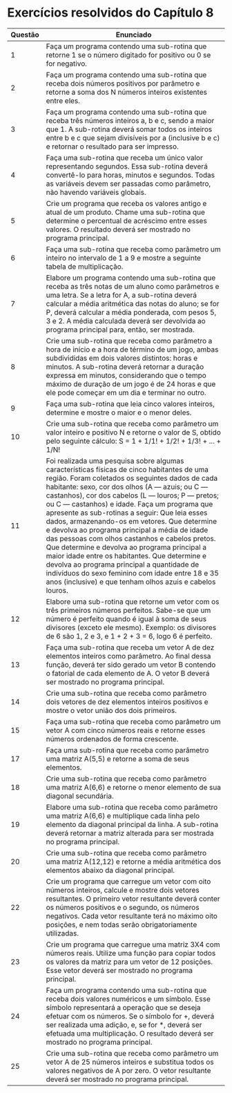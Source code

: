 # Exercícios resolvidos do Capítulo 8
|Questão|Enunciado|
|-------|---------|
|1|Faça um programa contendo uma sub-rotina que retorne 1 se o número digitado for positivo ou 0 se for negativo.|
|2|Faça um programa contendo uma sub-rotina que receba dois números positivos por parâmetro e retorne a soma dos N números inteiros existentes entre eles.|
|3|Faça um programa contendo uma sub-rotina que receba três números inteiros a, b e c, sendo a maior que 1. A sub-rotina deverá somar todos os inteiros entre b e c que sejam divisíveis por a (inclusive b e c) e retornar o resultado para ser impresso.|
|4|Faça uma sub-rotina que receba um único valor representando segundos. Essa sub-rotina deverá convertê-lo para horas, minutos e segundos. Todas as variáveis devem ser passadas como parâmetro, não havendo variáveis globais.|
|5|Crie um programa que receba os valores antigo e atual de um produto. Chame uma sub-rotina que determine o percentual de acréscimo entre esses valores. O resultado deverá ser mostrado no programa principal.|
|6|Faça uma sub-rotina que receba como parâmetro um inteiro no intervalo de 1 a 9 e mostre a seguinte tabela de multiplicação.|
|7|Elabore um programa contendo uma sub-rotina que receba as três notas de um aluno como parâmetros e uma letra. Se a letra for A, a sub-rotina deverá calcular a média aritmética das notas do aluno; se for P, deverá calcular a média ponderada, com pesos 5, 3 e 2. A média calculada deverá ser devolvida ao programa principal para, então, ser mostrada.|
|8|Crie uma sub-rotina que receba como parâmetro a hora de início e a hora de término de um jogo, ambas subdivididas em dois valores distintos: horas e minutos. A sub-rotina deverá retornar a duração expressa em minutos, considerando que o tempo máximo de duração de um jogo é de 24 horas e que ele pode começar em um dia e terminar no outro.|
|9|Faça uma sub-rotina que leia cinco valores inteiros, determine e mostre o maior e o menor deles.|
|10|Crie uma sub-rotina que receba como parâmetro um valor inteiro e positivo N e retorne o valor de S, obtido pelo seguinte cálculo: S = 1 + 1/1! + 1/2! + 1/3! + ... + 1/N!|
|11|Foi realizada uma pesquisa sobre algumas características físicas de cinco habitantes de uma região. Foram coletados os seguintes dados de cada habitante: sexo, cor dos olhos (A — azuis; ou C — castanhos), cor dos cabelos (L — louros; P — pretos; ou C — castanhos) e idade. Faça um programa que apresente as sub-rotinas a seguir: Que leia esses dados, armazenando-os em vetores. Que determine e devolva ao programa principal a média de idade das pessoas com olhos castanhos e cabelos pretos. Que determine e devolva ao programa principal a maior idade entre os habitantes. Que determine e devolva ao programa principal a quantidade de indivíduos do sexo feminino com idade entre 18 e 35 anos (inclusive) e que tenham olhos azuis e cabelos louros.|
|12|Elabore uma sub-rotina que retorne um vetor com os três primeiros números perfeitos. Sabe-se que um número é perfeito quando é igual à soma de seus divisores (exceto ele mesmo). Exemplo: os divisores de 6 são 1, 2 e 3, e 1 + 2 + 3 = 6, logo 6 é perfeito.|
|13|Faça uma sub-rotina que receba um vetor A de dez elementos inteiros como parâmetro. Ao final dessa função, deverá ter sido gerado um vetor B contendo o fatorial de cada elemento de A. O vetor B deverá ser mostrado no programa principal.|
|14|Crie uma sub-rotina que receba como parâmetro dois vetores de dez elementos inteiros positivos e mostre o vetor união dos dois primeiros.|
|15|Faça uma sub-rotina que receba como parâmetro um vetor A com cinco números reais e retorne esses números ordenados de forma crescente.|
|17|Faça uma sub-rotina que receba como parâmetro uma matriz A(5,5) e retorne a soma de seus elementos.|
|18|Crie uma sub-rotina que receba como parâmetro uma matriz A(6,6) e retorne o menor elemento de sua diagonal secundária.|
|19|Elabore uma sub-rotina que receba como parâmetro uma matriz A(6,6) e multiplique cada linha pelo elemento da diagonal principal da linha. A sub-rotina deverá retornar a matriz alterada para ser mostrada no programa principal.|
|20|Crie uma sub-rotina que receba como parâmetro uma matriz A(12,12) e retorne a média aritmética dos elementos abaixo da diagonal principal.|
|22|Crie um programa que carregue um vetor com oito números inteiros, calcule e mostre dois vetores resultantes. O primeiro vetor resultante deverá conter os números positivos e o segundo, os números negativos. Cada vetor resultante terá no máximo oito posições, e nem todas serão obrigatoriamente utilizadas.|
|23|Crie um programa que carregue uma matriz 3X4 com números reais. Utilize uma função para copiar todos os valores da matriz para um vetor de 12 posições. Esse vetor deverá ser mostrado no programa principal.|
|24|Faça um programa contendo uma sub-rotina que receba dois valores numéricos e um símbolo. Esse símbolo representará a operação que se deseja efetuar com os números. Se o símbolo for +, deverá ser realizada uma adição, e, se for *, deverá ser efetuada uma multiplicação. O resultado deverá ser mostrado no programa principal.|
|25|Crie uma sub-rotina que receba como parâmetro um vetor A de 25 números inteiros e substitua todos os valores negativos de A por zero. O vetor resultante deverá ser mostrado no programa principal.|
